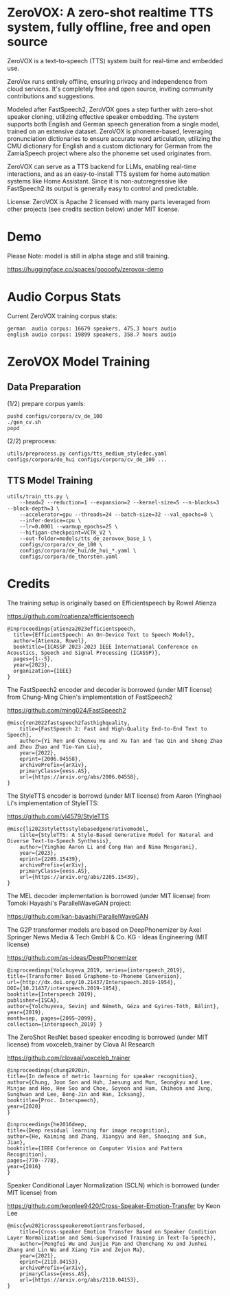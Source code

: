 ZeroVOX: A zero-shot realtime TTS system, fully offline, free and open source
=============================================================================

ZeroVOX is a text-to-speech (TTS) system built for real-time and embedded use.

ZeroVox runs entirely offline, ensuring privacy and independence from cloud services. It's completely free and open source, inviting community contributions and suggestions.

Modeled after FastSpeech2, ZeroVOX goes a step further with zero-shot speaker cloning, utilizing effective speaker embedding. The system supports both English and German speech generation from a single model, trained on an extensive dataset. ZeroVOX is phoneme-based, leveraging pronunciation dictionaries to ensure accurate word articulation, utilizing the CMU dictionary for English and a custom dictionary for German from the ZamiaSpeech project where also the phoneme set used originates from.

ZeroVOX can serve as a TTS backend for LLMs, enabling real-time interactions, and as an easy-to-install TTS system for home automation systems like Home Assistant. Since it is non-autoregressive like FastSpeech2 its output is generally easy to control and predictable.

License: ZeroVOX is Apache 2 licensed with many parts leveraged from other projects (see credits section below) under MIT license.

Demo
====

Please Note: model is still in alpha stage and still training.

https://huggingface.co/spaces/goooofy/zerovox-demo

Audio Corpus Stats
==================

Current ZeroVOX training corpus stats:

    german  audio corpus: 16679 speakers, 475.3 hours audio
    english audio corpus: 19899 speakers, 358.7 hours audio

ZeroVOX Model Training
======================

Data Preparation
----------------

(1/2) prepare corpus yamls:

    pushd configs/corpora/cv_de_100
    ./gen_cv.sh
    popd

(2/2) preprocess:

    utils/preprocess.py configs/tts_medium_styledec.yaml configs/corpora/de_hui configs/corpora/cv_de_100 ...

TTS Model Training
------------------

    utils/train_tts.py \
        --head=2 --reduction=1 --expansion=2 --kernel-size=5 --n-blocks=3 --block-depth=3 \
        --accelerator=gpu --threads=24 --batch-size=32 --val_epochs=8 \
        --infer-device=cpu \
        --lr=0.0001 --warmup_epochs=25 \
        --hifigan-checkpoint=VCTK_V2 \
        --out-folder=models/tts_de_zerovox_base_1 \
        configs/corpora/cv_de_100 \
        configs/corpora/de_hui/de_hui_*.yaml \
        configs/corpora/de_thorsten.yaml

Credits
=======

The training setup is originally based on Efficientspeech by Rowel Atienza

https://github.com/roatienza/efficientspeech

    @inproceedings{atienza2023efficientspeech,
      title={EfficientSpeech: An On-Device Text to Speech Model},
      author={Atienza, Rowel},
      booktitle={ICASSP 2023-2023 IEEE International Conference on Acoustics, Speech and Signal Processing (ICASSP)},
      pages={1--5},
      year={2023},
      organization={IEEE}
    }

The FastSpeech2 encoder and decoder is borrowed (under MIT license) from Chung-Ming Chien's implementation of FastSpeech2

https://github.com/ming024/FastSpeech2


    @misc{ren2022fastspeech2fasthighquality,
        title={FastSpeech 2: Fast and High-Quality End-to-End Text to Speech}, 
        author={Yi Ren and Chenxu Hu and Xu Tan and Tao Qin and Sheng Zhao and Zhou Zhao and Tie-Yan Liu},
        year={2022},
        eprint={2006.04558},
        archivePrefix={arXiv},
        primaryClass={eess.AS},
        url={https://arxiv.org/abs/2006.04558}, 
    }

The StyleTTS encoder is borrowd (under MIT license) from Aaron (Yinghao) Li's implementation of StyleTTS:

https://github.com/yl4579/StyleTTS

    @misc{li2023stylettsstylebasedgenerativemodel,
        title={StyleTTS: A Style-Based Generative Model for Natural and Diverse Text-to-Speech Synthesis}, 
        author={Yinghao Aaron Li and Cong Han and Nima Mesgarani},
        year={2023},
        eprint={2205.15439},
        archivePrefix={arXiv},
        primaryClass={eess.AS},
        url={https://arxiv.org/abs/2205.15439}, 
    }

The MEL decoder implementation is borrowed (under MIT license) from Tomoki Hayashi's ParallelWaveGAN project:

https://github.com/kan-bayashi/ParallelWaveGAN

The G2P transformer models are based on DeepPhonemizer by Axel Springer News Media & Tech GmbH & Co. KG - Ideas Engineering (MIT license)

https://github.com/as-ideas/DeepPhonemizer

    @inproceedings{Yolchuyeva_2019, series={interspeech_2019},
    title={Transformer Based Grapheme-to-Phoneme Conversion},
    url={http://dx.doi.org/10.21437/Interspeech.2019-1954},
    DOI={10.21437/interspeech.2019-1954},
    booktitle={Interspeech 2019},
    publisher={ISCA},
    author={Yolchuyeva, Sevinj and Németh, Géza and Gyires-Tóth, Bálint},
    year={2019},
    month=sep, pages={2095–2099},
    collection={interspeech_2019} }

The ZeroShot ResNet based speaker encoding is borrowed (under MIT license) from voxceleb_trainer by Clova AI Research

https://github.com/clovaai/voxceleb_trainer

    @inproceedings{chung2020in,
    title={In defence of metric learning for speaker recognition},
    author={Chung, Joon Son and Huh, Jaesung and Mun, Seongkyu and Lee, Minjae and Heo, Hee Soo and Choe, Soyeon and Ham, Chiheon and Jung, Sunghwan and Lee, Bong-Jin and Han, Icksang},
    booktitle={Proc. Interspeech},
    year={2020}
    }

    @inproceedings{he2016deep,
    title={Deep residual learning for image recognition},
    author={He, Kaiming and Zhang, Xiangyu and Ren, Shaoqing and Sun, Jian},
    booktitle={IEEE Conference on Computer Vision and Pattern Recognition},
    pages={770--778},
    year={2016}
    }

Speaker Conditional Layer Normalization (SCLN) which is borrowed (under MIT license) from

https://github.com/keonlee9420/Cross-Speaker-Emotion-Transfer
by Keon Lee

    @misc{wu2021crossspeakeremotiontransferbased,
        title={Cross-speaker Emotion Transfer Based on Speaker Condition Layer Normalization and Semi-Supervised Training in Text-To-Speech}, 
        author={Pengfei Wu and Junjie Pan and Chenchang Xu and Junhui Zhang and Lin Wu and Xiang Yin and Zejun Ma},
        year={2021},
        eprint={2110.04153},
        archivePrefix={arXiv},
        primaryClass={eess.AS},
        url={https://arxiv.org/abs/2110.04153}, 
    }

